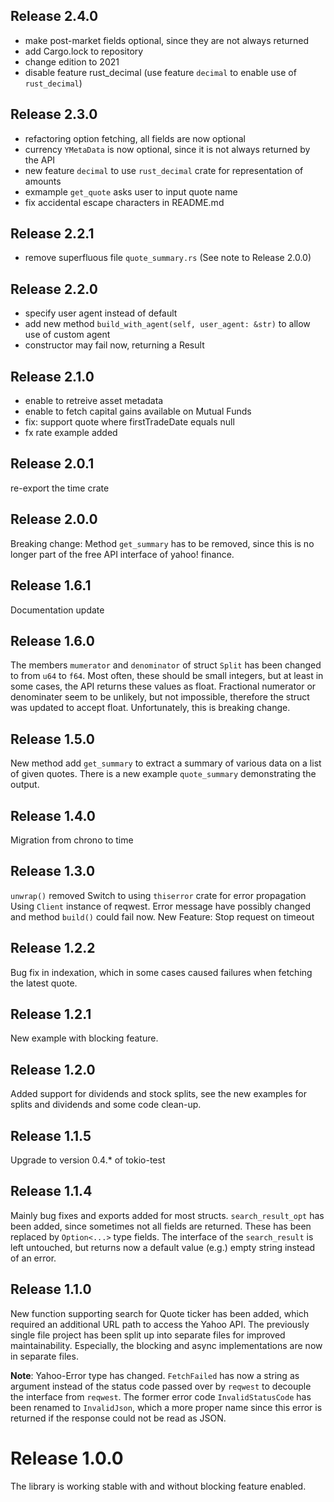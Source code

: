 ## Release 2.4.0
+ make post-market fields optional, since they are not always returned
+ add Cargo.lock to repository
+ change edition to 2021
+ disable feature rust_decimal (use feature `decimal` to enable use of `rust_decimal`)

## Release 2.3.0
+ refactoring option fetching, all fields are now optional
+ currency `YMetaData` is now optional, since it is not always returned by the API
+ new feature `decimal` to use `rust_decimal` crate for representation of amounts
+ exmample `get_quote` asks user to input quote name
+ fix accidental escape characters in README.md

## Release 2.2.1
+ remove superfluous file `quote_summary.rs` (See note to Release 2.0.0)

## Release 2.2.0
+ specify user agent instead of default
+ add new method `build_with_agent(self, user_agent: &str)` to allow use of custom agent
+ constructor may fail now, returning a Result

## Release 2.1.0
+ enable to retreive asset metadata
+ enable to fetch capital gains available on Mutual Funds
+ fix: support quote where firstTradeDate equals null
+ fx rate example added

## Release 2.0.1
re-export the time crate

## Release 2.0.0
Breaking change: Method `get_summary` has to be removed, since this is no longer part of the free
API interface of yahoo! finance.

## Release 1.6.1
Documentation update

## Release 1.6.0
The members `mumerator` and `denominator` of struct `Split` has been changed to from `u64` to `f64`.
Most often, these should be small integers, but at least in some cases, the API returns these
values as float. Fractional numerator or denominater seem to be unlikely, but not impossible,
therefore the struct was updated to accept float. Unfortunately, this is breaking change.

## Release 1.5.0
New method add `get_summary` to extract a summary of various data on a list of given quotes.
There is a new example `quote_summary` demonstrating the output.

## Release 1.4.0
Migration from chrono to time

## Release 1.3.0
`unwrap()` removed
Switch to using `thiserror` crate for error propagation
Using `Client` instance of reqwest.
Error message have possibly changed and method `build()` could fail now.
New Feature: Stop request on timeout

## Release 1.2.2
Bug fix in indexation, which in some cases caused failures when fetching the latest quote.

## Release 1.2.1
New example with blocking feature.

## Release 1.2.0
Added support for dividends and stock splits, see the new examples for splits and dividends and some code clean-up.

## Release 1.1.5
Upgrade to version 0.4.* of tokio-test

## Release 1.1.4
Mainly bug fixes and exports added for most structs.
`search_result_opt` has been added, since sometimes not all fields are returned. These has been replaced by `Option<...>` type fields. The interface
of the `search_result` is left untouched, but returns now a default value (e.g.) empty string instead of an error.

## Release 1.1.0
New function supporting search for Quote ticker has been added, which required an additional URL path to access the Yahoo API. The previously single file project has been split up into separate files for improved maintainability. Especially, the blocking and async implementations are now
in separate files.

**Note**: Yahoo-Error type has changed. `FetchFailed` has now a string as argument instead of the status code passed over by `reqwest` to decouple the interface from `reqwest`. The former error code `InvalidStatusCode` has been renamed to `InvalidJson`, which a more proper name since this error is returned if the response could not be read as JSON.

# Release 1.0.0
The library is working stable with and without blocking feature enabled.
